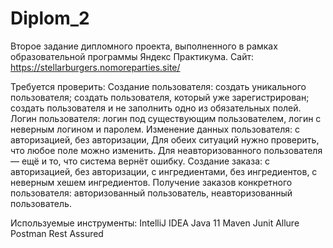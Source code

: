 # Diplom_2
Второе задание дипломного проекта, выполненного в рамках образовательной программы Яндекс Практикума.
Сайт: https://stellarburgers.nomoreparties.site/

Требуется проверить: Создание пользователя: создать уникального пользователя; создать пользователя, который уже зарегистрирован; создать пользователя и не заполнить одно из обязательных полей. Логин пользователя: логин под существующим пользователем, логин с неверным логином и паролем. Изменение данных пользователя: с авторизацией, без авторизации, Для обеих ситуаций нужно проверить, что любое поле можно изменить. Для неавторизованного пользователя — ещё и то, что система вернёт ошибку. Создание заказа: с авторизацией, без авторизации, с ингредиентами, без ингредиентов, с неверным хешем ингредиентов. Получение заказов конкретного пользователя: авторизованный пользователь, неавторизованный пользователь.

Используемые инструменты:
IntelliJ IDEA
Java 11
Maven
Junit
Allure
Postman
Rest Assured